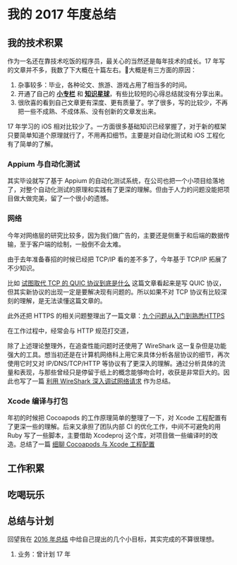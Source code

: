 # 我的 2017 年度总结

## 我的技术积累

作为一名还在靠技术吃饭的程序员，最关心的当然还是每年技术的成长。17 年写的文章并不多，我数了下大概在十篇左右。大概是有三方面的原因：

1. 杂事较多：毕业，各种论文、旅游、游戏占用了相当多的时间。
2. 开通了自己的 **[小专栏](https://xiaozhuanlan.com/bestswifter)** 和 **[知识星球](https://wx.zsxq.com/dweb/#/index/8481441222)**，有些比较短的心得总结就没有分享出来。
3. 很欣喜的看到自己文章更有深度、更有质量了。学了很多，写的比较少，不再把一些不成熟、不成体系、没有创新的文章发出来。

17 年学习的 iOS 相对比较少了。一方面很多基础知识已经掌握了，对于新的框架只要简单知道个原理就行了，不用再扣细节。主要是对自动化测试和 iOS 工程化有了简单的了解。

### Appium 与自动化测试

其实毕设就写了基于 Appium 的自动化测试系统，在公司也把一个小项目给落地了，对整个自动化测试的原理和实践有了更深的理解。但由于人力的问题没能把项目做大做完美，留了一个很小的遗憾。

### 网络

今年对网络层的研究比较多，因为我们做广告的，主要还是侧重于和后端的数据传输，至于客户端的绘制，一般倒不会太难。

由于去年准备春招的时候已经把 TCP/IP 看的差不多了，今年基于 TCP/IP 拓展了不少知识。

比如 [试图取代 TCP 的 QUIC 协议到底是什么](./quic.md) 这篇文章看起来是写 QUIC 协议，但其实新协议的出现一定是要解决现有问题的。所以如果不对 TCP  协议有比较深刻的理解，是无法读懂这篇文章的。

此外还把 HTTPS 的相关问题整理出了一篇文章：[九个问题从入门到熟悉HTTPS](./https-9-questions.md)

在工作过程中，经常会与 HTTP 规范打交道，

除了上述理论整理外，在追查性能问题时还使用了 WireShark 这一复杂但是功能强大的工具。想当初还是在计算机网络科上用它来具体分析各层协议的细节，再次使用它时又对 IP/DNS/TCP/HTTP 等协议有了更深入的理解。通过分析具体的流量和表现，与那些曾经只是停留于纸上的概念能够吻合时，收获是非常巨大的。因此也写了一篇 [利用 WireShark 深入调试网络请求](./wireshark.md) 作为总结。

### Xcode 编译与打包

年初的时候把 Cocoapods 的工作原理简单的整理了一下，对 Xcode 工程配置有了更深一些的理解。后来又承担了团队内部 CI 的优化工作，中间不可避免的用 Ruby 写了一些脚本，主要借助 Xcodeproj 这个库，对项目做一些编译时的改造。总结了一篇 [细聊 Cocoapods 与 Xcode 工程配置](./cocoapods-xcode.md)

## 工作积累

## 吃喝玩乐

## 总结与计划

回望我在 [2016 年总结](./2016-conclusion) 中给自己提出的几个小目标，其实完成的不算很理想。

1. 业务：曾计划 17 年